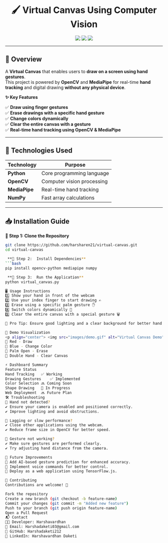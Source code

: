 <h1 align="center"> 🖌️ Virtual Canvas Using Computer Vision </h1>


<p align="center">
  <img src="https://img.shields.io/badge/Python-3.8%2B-blue" />
  <img src="https://img.shields.io/badge/OpenCV-4.x-orange" />
  <img src="https://img.shields.io/badge/MediaPipe-Enabled-green" />
 
</p>

---

## 🎨 Overview

A **Virtual Canvas** that enables users to **draw on a screen using hand gestures**.  
This project is powered by **OpenCV** and **MediaPipe** for real-time **hand tracking** and digital drawing **without any physical device**.  

**✨ Key Features**

✅ **Draw using finger gestures**  
✅ **Erase drawings with a specific hand gesture**  
✅ **Change colors dynamically**  
✅ **Clear the entire canvas with a gesture**  
✅ **Real-time hand tracking using OpenCV & MediaPipe**  

---

## 🚀 Technologies Used

| Technology  | Purpose |
|-------------|---------|
| **Python** | Core programming language |
| **OpenCV** | Computer vision processing |
| **MediaPipe** | Real-time hand tracking |
| **NumPy** | Fast array calculations |

---

## 📥 Installation Guide

 **🔹 Step 1: Clone the Repository**
```bash
git clone https://github.com/harsharen21/virtual-canvas.git
cd virtual-canvas

 **🔹 Step 2:  Install Dependencies**
```bash
pip install opencv-python mediapipe numpy

 **🔹 Step 3:  Run the Application**
python virtual_canvas.py

🖥️ Usage Instructions
1️⃣ Show your hand in front of the webcam
2️⃣ Use your index finger to start drawing ✍
3️⃣ Erase using a specific palm gesture ✋
4️⃣ Switch colors dynamically 🎨
5️⃣ Clear the entire canvas with a special gesture 🗑️

📌 Pro Tip: Ensure good lighting and a clear background for better hand detection.

🎥 Demo Visualization
<p align="center"> <img src="images/demo.gif" alt="Virtual Canvas Demo" width="70%"> </p>
🔹 Red - Draw
🔹 Blue - Change Color
🔹 Palm Open - Erase
🔹 Double Hand - Clear Canvas

⚡ Dashboard Summary
Feature	Status
Hand Tracking	✅ Working
Drawing Gestures	✅ Implemented
Color Selection	🔜 Coming Soon
Shape Drawing	🚧 In Progress
Web Deployment	🔜 Future Plan
🛠️ Troubleshooting
🛑 Hand not detected?
✔ Ensure your camera is enabled and positioned correctly.
✔ Improve lighting and avoid obstructions.

🛑 Lagging or slow performance?
✔ Close other applications using the webcam.
✔ Reduce frame size in OpenCV for better speed.

🛑 Gesture not working?
✔ Make sure gestures are performed clearly.
✔ Try adjusting hand distance from the camera.

🌟 Future Improvements
🚀 Add AI-based gesture prediction for enhanced accuracy.
🚀 Implement voice commands for better control.
🚀 Deploy as a web application using TensorFlow.js.

🤝 Contributing
Contributions are welcome! 🚀

Fork the repository
Create a new branch (git checkout -b feature-name)
Commit your changes (git commit -m "Added new feature")
Push to your branch (git push origin feature-name)
Open a Pull Request
📬 Contact
👨‍💻 Developer: Harshavardhan
📧 Email: Harshadaketi03@gmail.com
🔗 GitHub: Harshadaketi212
🔗 LinkedIn: Harshavardhan Daketi





